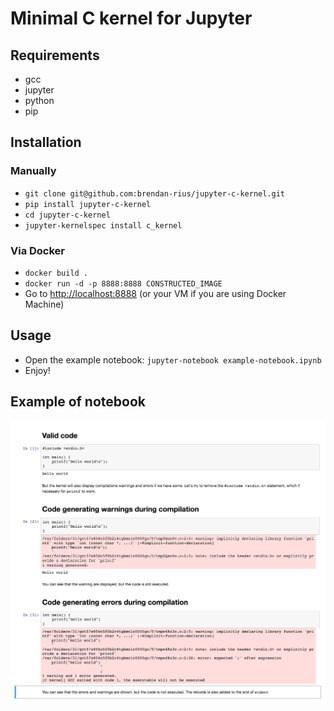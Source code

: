 # Minimal C kernel for Jupyter

## Requirements

* gcc
* jupyter
* python
* pip

## Installation

### Manually

 * `git clone git@github.com:brendan-rius/jupyter-c-kernel.git`
 * `pip install jupyter-c-kernel`
 * `cd jupyter-c-kernel`
 * `jupyter-kernelspec install c_kernel`

### Via Docker

 * `docker build .`
 * `docker run -d -p 8888:8888 CONSTRUCTED_IMAGE`
 * Go to [http://localhost:8888](http://localhost:8888) (or your VM if you are using Docker Machine)
## Usage

 * Open the example notebook: `jupyter-notebook example-notebook.ipynb`
 * Enjoy!

## Example of notebook

![Example of notebook](example-notebook.png?raw=true "Example of notebook")

